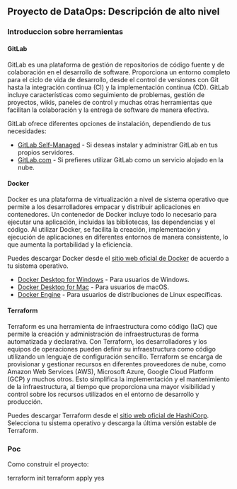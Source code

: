 ## Proyecto de DataOps: Descripción de alto nivel

### Introduccion sobre herramientas

#### GitLab
GitLab es una plataforma de gestión de repositorios de código fuente y de colaboración en el desarrollo de software. Proporciona un entorno completo para el ciclo de vida de desarrollo, desde el control de versiones con Git hasta la integración continua (CI) y la implementación continua (CD). GitLab incluye características como seguimiento de problemas, gestión de proyectos, wikis, paneles de control y muchas otras herramientas que facilitan la colaboración y la entrega de software de manera efectiva.

GitLab ofrece diferentes opciones de instalación, dependiendo de tus necesidades:

- [GitLab Self-Managed](https://about.gitlab.com/install/) - Si deseas instalar y administrar GitLab en tus propios servidores.
- [GitLab.com](https://about.gitlab.com/) - Si prefieres utilizar GitLab como un servicio alojado en la nube.


#### Docker
Docker es una plataforma de virtualización a nivel de sistema operativo que permite a los desarrolladores empacar y distribuir aplicaciones en contenedores. Un contenedor de Docker incluye todo lo necesario para ejecutar una aplicación, incluidas las bibliotecas, las dependencias y el código. Al utilizar Docker, se facilita la creación, implementación y ejecución de aplicaciones en diferentes entornos de manera consistente, lo que aumenta la portabilidad y la eficiencia.

Puedes descargar Docker desde el [sitio web oficial de Docker](https://www.docker.com/products) de acuerdo a tu sistema operativo.

- [Docker Desktop for Windows](https://www.docker.com/products/docker-desktop) - Para usuarios de Windows.
- [Docker Desktop for Mac](https://www.docker.com/products/docker-desktop) - Para usuarios de macOS.
- [Docker Engine](https://docs.docker.com/engine/install/) - Para usuarios de distribuciones de Linux específicas.


#### Terraform
Terraform es una herramienta de infraestructura como código (IaC) que permite la creación y administración de infraestructuras de forma automatizada y declarativa. Con Terraform, los desarrolladores y los equipos de operaciones pueden definir su infraestructura como código utilizando un lenguaje de configuración sencillo. Terraform se encarga de provisionar y gestionar recursos en diferentes proveedores de nube, como Amazon Web Services (AWS), Microsoft Azure, Google Cloud Platform (GCP) y muchos otros. Esto simplifica la implementación y el mantenimiento de la infraestructura, al tiempo que proporciona una mayor visibilidad y control sobre los recursos utilizados en el entorno de desarrollo y producción.

Puedes descargar Terraform desde el [sitio web oficial de HashiCorp](https://www.terraform.io/downloads.html). Selecciona tu sistema operativo y descarga la última versión estable de Terraform.

### Poc

Como construir el proyecto:

terraform init 
terraform apply 
yes



